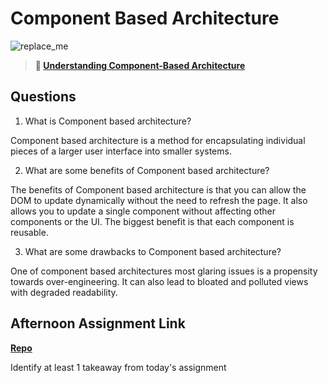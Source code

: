 # Component Based Architecture

![replace_me](https://codeworks.blob.core.windows.net/public/assets/img/illustrations/placeholder.svg)

> **📖 [Understanding Component-Based Architecture](https://codeworksacademy.com/fs-student-guide/resources/wk6/01-Component-Based-Architecture)**

## Questions

1. What is Component based architecture?

Component based architecture is a method for encapsulating individual pieces of a larger user interface into smaller systems.

2. What are some benefits of Component based architecture?

The benefits of Component based architecture is that you can allow the DOM to update dynamically without the need to refresh the page. It also allows you to update a single component without affecting other components or the UI. The biggest benefit is that each component is reusable.

3. What are some drawbacks to Component based architecture?

One of component based architectures most glaring issues is a propensity towards over-engineering. It can also lead to bloated and polluted views with degraded readability.

## Afternoon Assignment Link

**[Repo](https://github.com/fullmer24/vue-playground)**

Identify at least 1 takeaway from today's assignment
